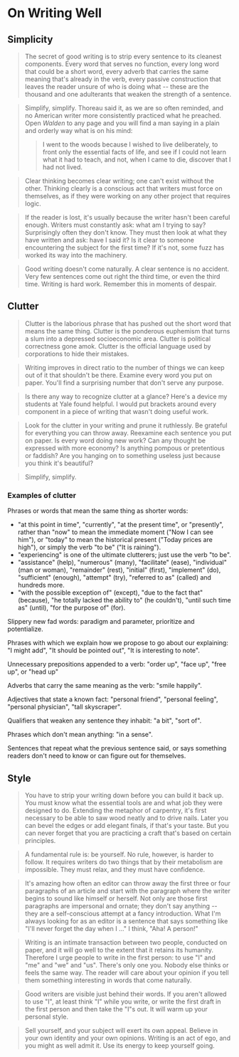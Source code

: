 # On Writing Well

## Simplicity

> The secret of good writing is to strip every sentence to its cleanest components. Every word that serves no function, every long word that could be a short word, every adverb that carries the same meaning that's already in the verb, every passive construction that leaves the reader unsure of who is doing what -- these are the thousand and one adulterants that weaken the strength of a sentence.

> Simplify, simplify. Thoreau said it, as we are so often reminded, and no American writer more consistently practiced what he preached. Open *Walden* to any page and you will find a man saying in a plain and orderly way what is on his mind:
>> I went to the woods because I wished to live deliberately, to front only the essential facts of life, and see if I could not learn what it had to teach, and not, when I came to die, discover that I had not lived.

> Clear thinking becomes clear writing; one can't exist without the other. Thinking clearly is a conscious act that writers must force on themselves, as if they were working on any other project that requires logic.

> If the reader is lost, it's usually because the writer hasn't been careful enough. Writers must constantly ask: what am I trying to say? Surprisingly often they don't know. They must then look at what they have written and ask: have I said it? Is it clear to someone encountering the subject for the first time? If it's not, some fuzz has worked its way into the machinery.

> Good writing doesn't come naturally. A clear sentence is no accident. Very few sentences come out right the third time, or even the third time. Writing is hard work. Remember this in moments of despair.

## Clutter

> Clutter is the laborious phrase that has pushed out the short word that means the same thing. Clutter is the ponderous euphemism that turns a slum into a depressed socioeconomic area. Clutter is political correctness gone amok. Clutter is the official language used by corporations to hide their mistakes.

> Writing improves in direct ratio to the number of things we can keep out of it that shouldn't be there. Examine every word you put on paper. You'll find a surprising number that don't serve any purpose.

> Is there any way to recognize clutter at a glance? Here's a device my students at Yale found helpful. I would put brackets around every component in a piece of writing that wasn't doing useful work.

> Look for the clutter in your writing and prune it ruthlessly. Be grateful for everything you can throw away. Reexamine each sentence you put on paper. Is every word doing new work? Can any thought be expressed with more economy? Is anything pompous or pretentious or faddish? Are you hanging on to something useless just because you think it's beautiful?

> Simplify, simplify.

### Examples of clutter

Phrases or words that mean the same thing as shorter words:

* "at this point in time", "currently", "at the present time", or "presently", rather than "now" to mean the immediate moment ("Now I can see him"), or "today" to mean the historical present ("Today prices are high"), or simply the verb "to be" ("It is raining").
* "experiencing" is one of the ultimate clutterers; just use the verb "to be".
* "assistance" (help), "numerous" (many), "facilitate" (ease), "individual" (man or woman), "remainder" (rest), "initial" (first), "implement" (do), "sufficient" (enough), "attempt" (try), "referred to as" (called) and hundreds more.
* "with the possible exception of" (except), "due to the fact that" (because), "he totally lacked the ability to" (he couldn't), "until such time as" (until), "for the purpose of" (for).

Slippery new fad words: paradigm and parameter, prioritize and potentialize.

Phrases with which we explain how we propose to go about our explaining: "I might add", "It should be pointed out", "It is interesting to note".

Unnecessary prepositions appended to a verb: "order up", "face up", "free up", or "head up"

Adverbs that carry the same meaning as the verb: "smile happily".

Adjectives that state a known fact: "personal friend", "personal feeling", "personal physician", "tall skyscraper".

Qualifiers that weaken any sentence they inhabit: "a bit", "sort of".

Phrases which don't mean anything: "in a sense".

Sentences that repeat what the previous sentence said, or says something readers don't need to know or can figure out for themselves.

## Style

> You have to strip your writing down before you can build it back up. You must know what the essential tools are and what job they were designed to do. Extending the metaphor of carpentry, it's first necessary to be able to saw wood neatly and to drive nails. Later you can bevel the edges or add elegant finals, if that's your taste. But you can never forget that you are practicing a craft that's based on certain principles.

> A fundamental rule is: be yourself. No rule, however, is harder to follow. It requires writers do two things that by their metabolism are impossible. They must relax, and they must have confidence.

> It's amazing how often an editor can throw away the first three or four paragraphs of an article and start with the paragraph where the writer begins to sound like himself or herself. Not only are those first paragraphs are impersonal and ornate; they don't say anything -- they are a self-conscious attempt at a fancy introduction. What I'm always looking for as an editor is a sentence that says something like "I'll never forget the day when I ..." I think, "Aha! A person!"

> Writing is an intimate transaction between two people, conducted on paper, and it will go well to the extent that it retains its humanity. Therefore I urge people to write in the first person: to use "I" and "me" and "we" and "us". There's only one you. Nobody else thinks or feels the same way. The reader will care about your opinion if you tell them something interesting in words that come naturally.

> Good writers are visible just behind their words. If you aren't allowed to use "I", at least think "I" while you write, or write the first draft in the first person and then take the "I"s out. It will warm up your personal style.

> Sell yourself, and your subject will exert its own appeal. Believe in your own identity and your own opinions. Writing is an act of ego, and you might as well admit it. Use its energy to keep yourself going.
